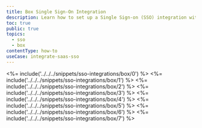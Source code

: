 ```yaml
---
title: Box Single Sign-On Integration
description: Learn how to set up a Single Sign-on (SSO) integration with Box and Auth0.
toc: true
public: true
topics:
  - sso
  - box
contentType: how-to
useCase: integrate-saas-sso
---
```

<%= include('../../../snippets/sso-integrations/box/0') %> 
<%= include('../../../snippets/sso-integrations/box/1') %> 
<%= include('../../../snippets/sso-integrations/box/2') %> 
<%= include('../../../snippets/sso-integrations/box/3') %> 
<%= include('../../../snippets/sso-integrations/box/4') %> 
<%= include('../../../snippets/sso-integrations/box/5') %> 
<%= include('../../../snippets/sso-integrations/box/6') %>
<%= include('../../../snippets/sso-integrations/box/7') %>